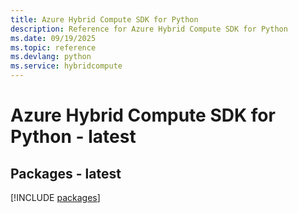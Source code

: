 ```yaml
---
title: Azure Hybrid Compute SDK for Python
description: Reference for Azure Hybrid Compute SDK for Python
ms.date: 09/19/2025
ms.topic: reference
ms.devlang: python
ms.service: hybridcompute
---
```

# Azure Hybrid Compute SDK for Python - latest
## Packages - latest
[!INCLUDE [packages](hybrid-compute-index.md)]